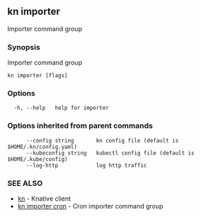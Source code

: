 ## kn importer

Importer command group

### Synopsis

Importer command group

```
kn importer [flags]
```

### Options

```
  -h, --help   help for importer
```

### Options inherited from parent commands

```
      --config string       kn config file (default is $HOME/.kn/config.yaml)
      --kubeconfig string   kubectl config file (default is $HOME/.kube/config)
      --log-http            log http traffic
```

### SEE ALSO

* [kn](kn.md)	 - Knative client
* [kn importer cron](kn_importer_cron.md)	 - Cron importer command group

